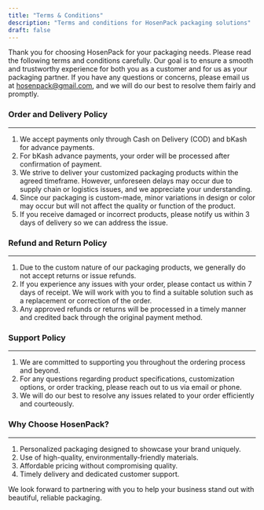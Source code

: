 ```yaml
---
title: "Terms & Conditions"
description: "Terms and conditions for HosenPack packaging solutions"
draft: false
---
```


Thank you for choosing HosenPack for your packaging needs. Please read the following terms and conditions carefully. Our goal is to ensure a smooth and trustworthy experience for both you as a customer and for us as your packaging partner. If you have any questions or concerns, please email us at hosenpack@gmail.com, and we will do our best to resolve them fairly and promptly.


### Order and Delivery Policy
---

1. We accept payments only through Cash on Delivery (COD) and bKash for advance payments.
2. For bKash advance payments, your order will be processed after confirmation of payment.
3. We strive to deliver your customized packaging products within the agreed timeframe. However, unforeseen delays may occur due to supply chain or logistics issues, and we appreciate your understanding.
4. Since our packaging is custom-made, minor variations in design or color may occur but will not affect the quality or function of the product.
5. If you receive damaged or incorrect products, please notify us within 3 days of delivery so we can address the issue.


### Refund and Return Policy
---

1. Due to the custom nature of our packaging products, we generally do not accept returns or issue refunds.
2. If you experience any issues with your order, please contact us within 7 days of receipt. We will work with you to find a suitable solution such as a replacement or correction of the order.
3. Any approved refunds or returns will be processed in a timely manner and credited back through the original payment method.


### Support Policy
---

1. We are committed to supporting you throughout the ordering process and beyond.
2. For any questions regarding product specifications, customization options, or order tracking, please reach out to us via email or phone.
3. We will do our best to resolve any issues related to your order efficiently and courteously.


### Why Choose HosenPack?
---

1. Personalized packaging designed to showcase your brand uniquely.
2. Use of high-quality, environmentally-friendly materials.
3. Affordable pricing without compromising quality.
4. Timely delivery and dedicated customer support.


We look forward to partnering with you to help your business stand out with beautiful, reliable packaging.
